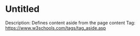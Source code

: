 # Untitled

Description: Defines content aside from the page content
Tag: https://www.w3schools.com/tags/tag_aside.asp